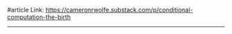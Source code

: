 #article 
Link: https://cameronrwolfe.substack.com/p/conditional-computation-the-birth

-------

















